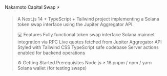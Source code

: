 
Nakamoto Capital Swap ⚡
> A Next.js 14 + TypeScript + Tailwind project implementing a Solana token swap interface using the Jupiter Aggregator API.
>
> 💻 Features
Fully functional token swap interface
Solana mainnet integration via RPC
Live quotes fetched from Jupiter Aggregator API
Styled with Tailwind CSS
TypeScript safe codebase
Server actions enabled for backend operations
>
> 
> ⚙️ Getting Started
Prerequisites
Node.js ≥ 18
pnpm / npm / yarn
Solana wallet (for testing swaps)
